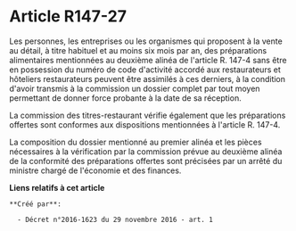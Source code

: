 # Article R147-27

Les  personnes, les entreprises ou les organismes qui proposent à la vente  au détail, à titre habituel et au moins six mois
par an, des  préparations alimentaires mentionnées au deuxième alinéa de l'article R.  147-4 sans être en possession du
numéro de code d'activité accordé aux  restaurateurs et hôteliers restaurateurs peuvent être assimilés à ces  derniers, à la
condition d'avoir transmis à la commission un dossier  complet par tout moyen permettant de donner force probante à la date
de  sa réception. 

La commission des titres-restaurant  vérifie également que les préparations offertes sont conformes aux  dispositions
mentionnées à l'article R. 147-4. 

La  composition du dossier mentionné au premier alinéa et les pièces  nécessaires à la vérification par la commission prévue
au deuxième  alinéa de la conformité des préparations offertes sont précisées par un  arrêté du ministre chargé de l'économie
et des finances.

**Liens relatifs à cet article**

	**Créé par**:

	  - Décret n°2016-1623 du 29 novembre 2016 - art. 1
